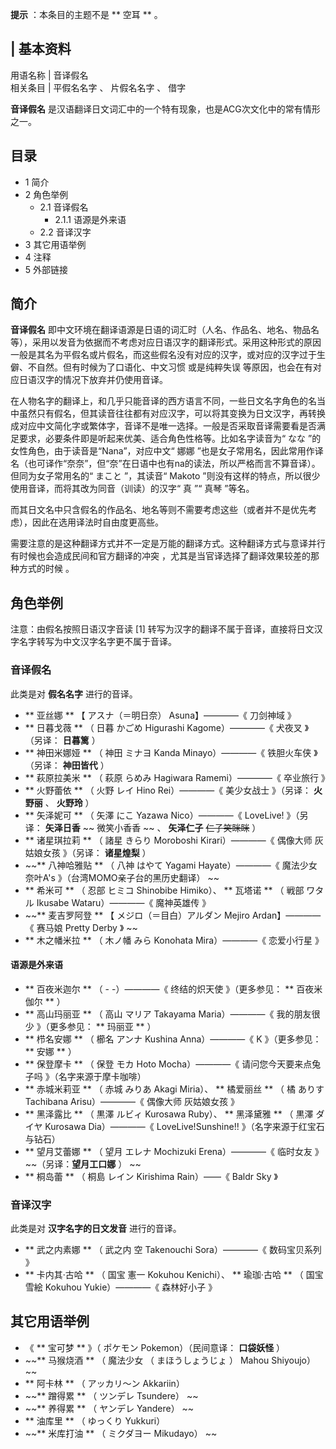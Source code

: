 **提示** ：本条目的主题不是 ** 空耳  ** 。

|  **基本资料**  
---  
用语名称  |  音译假名   
相关条目  |  平假名名字  、  片假名名字  、  借字   
  
**音译假名** 是汉语翻译日文词汇中的一个特有现象，也是ACG次文化中的常有情形之一。

##  目录

  * 1  简介 
  * 2  角色举例 
    * 2.1  音译假名 
      * 2.1.1  语源是外来语 
    * 2.2  音译汉字 
  * 3  其它用语举例 
  * 4  注释 
  * 5  外部链接 

##  简介

**音译假名**
即中文环境在翻译语源是日语的词汇时（人名、作品名、地名、物品名等），采用以发音为依据而不考虑对应日语汉字的翻译形式。采用这种形式的原因一般是其名为平假名或片假名，而这些假名没有对应的汉字，或对应的汉字过于生僻、不自然。但有时候为了口语化、中文习惯
或是纯粹失误  等原因，也会在有对应日语汉字的情况下放弃并仍使用音译。

在人物名字的翻译上，和几乎只能音译的西方语言不同，一些日文名字角色的名当中虽然只有假名，但其读音往往都有对应汉字，可以将其变换为日文汉字，再转换成对应中文简化字或繁体字，音译不是唯一选择。一般是否采取音译需要看是否满足要求，必要条件即是听起来优美、适合角色性格等。比如名字读音为“
なな  ”的女性角色，由于读音是“Nana”，对应中文“  娜娜
”也是女子常用名，因此常用作译名（也可译作“奈奈”，但“奈”在日语中也有na的读法，所以严格而言不算音译）。但同为女子常用名的“  まこと  ”，其读音“
Makoto  ”则没有这样的特点，所以很少使用音译，而将其改为同音（训读）的汉字“  真  ”“  真琴  ”等名。

而其日文名中只含假名的作品名、地名等则不需要考虑这些（或者并不是优先考虑），因此在选用译法时自由度更高些。

需要注意的是这种翻译方式并不一定是万能的翻译方式。这种翻译方式与意译并行有时候也会造成民间和官方翻译的冲突
，尤其是当官译选择了翻译效果较差的那种方式的时候  。

##  角色举例

注意：由假名按照日语汉字音读  [1]  转写为汉字的翻译不属于音译，直接将日文汉字名字转写为中文汉字名字更不属于音译。

###  音译假名

此类是对 **假名名字** 进行的音译。

  * ** 亚丝娜  ** 【  アスナ（＝明日奈）  Asuna】————《  刀剑神域  》 
  * ** 日暮戈薇  ** （  日暮 かごめ  Higurashi Kagome）————《  犬夜叉  》（另译： **日暮篱** ） 
  * ** 神田米娜娅  ** （  神田 ミナヨ  Kanda Minayo）————《  铁胆火车侠  》（另译： **神田皆代** ） 
  * ** 萩原拉美米  ** （  萩原 らめみ  Hagiwara Ramemi）————《  卒业旅行  》 
  * ** 火野蕾依  ** （  火野 レイ  Hino Rei）————《  美少女战士  》（另译： **火野丽** 、 **火野玲** ） 
  * ** 矢泽妮可  ** （  矢澤 にこ  Yazawa Nico）————《  LoveLive!  》（另译： **矢泽日香** ~~ 微笑小香香  ~~ 、 **矢泽仁子** ~~仁子笑眯眯~~ ） 
  * ** 诸星琪拉莉  ** （  諸星 きらり  Moroboshi Kirari）————《  偶像大师 灰姑娘女孩  》（另译： **诸星煌梨** ） 
  * ~~** 八神哈雅贴  ** （  八神 はやて  Yagami Hayate）————《  魔法少女奈叶A's  》（台湾MOMO亲子台的黑历史翻译） ~~
  * ** 希米可  ** （  忍部 ヒミコ  Shinobibe Himiko）、 ** 瓦塔诺  ** （  戦部 ワタル  Ikusabe Wataru）————《  魔神英雄传  》 
  * ~~** 麦吉罗阿登  ** 【  メジロ（＝目白）アルダン  Mejiro Ardan】————《  赛马娘 Pretty Derby  》 ~~
  * ** 木之幡米拉  ** （  木ノ幡 みら  Konohata Mira）————《  恋爱小行星  》 

####  语源是外来语

  * ** 百夜米迦尔  ** （  \-  -）————《  终结的炽天使  》（更多参见： ** 百夜米伽尔  ** ） 
  * ** 高山玛丽亚  ** （  高山 マリア  Takayama Maria）————《  我的朋友很少  》（更多参见： ** 玛丽亚  ** ） 
  * ** 栉名安娜  ** （  櫛名 アンナ  Kushina Anna）————《  K  》（更多参见： ** 安娜  ** ） 
  * ** 保登摩卡  ** （  保登 モカ  Hoto Mocha）————《  请问您今天要来点兔子吗  》（名字来源于摩卡咖啡） 
  * ** 赤城米莉亚  ** （  赤城 みりあ  Akagi Miria）、 ** 橘爱丽丝  ** （  橘 ありす  Tachibana Arisu）————《  偶像大师 灰姑娘女孩  》 
  * ** 黑泽露比  ** （  黒澤 ルビィ  Kurosawa Ruby）、 ** 黑泽黛雅  ** （  黒澤 ダイヤ  Kurosawa Dia）————《  LoveLive!Sunshine!!  》（名字来源于红宝石与钻石） 
  * ** 望月艾蕾娜  ** （  望月 エレナ  Mochizuki Erena）————《  临时女友  》 ~~（另译：**望月工口娜** ） ~~
  * ** 桐岛蕾  ** （  桐島 レイン  Kirishima Rain）——《  Baldr Sky  》 

###  音译汉字

此类是对 **汉字名字的日文发音** 进行的音译。

  * ** 武之内素娜  ** （  武之内 空  Takenouchi Sora）————《  数码宝贝系列  》 
  * ** 卡内其·古哈  ** （  国宝 憲一  Kokuhou Kenichi）、 ** 瑜珈·古哈  ** （  国宝 雪絵  Kokuhou Yukie）————《  森林好小子  》 

##  其它用语举例

  * 《 ** 宝可梦  ** 》（  ポケモン  Pokemon）（民间意译： **口袋妖怪** ） 
  * ~~** 马猴烧酒  ** （  魔法少女  （  まほうしょうじょ  ）  Mahou Shiyoujo） ~~
  * ** 阿卡林  ** （  アッカリ～ン  Akkariin） 
  * ~~** 蹭得累  ** （  ツンデレ  Tsundere） ~~
  * ~~** 养得累  ** （  ヤンデレ  Yandere） ~~
  * ** 油库里  ** （  ゆっくり  Yukkuri） 
  * ~~** 米库打油  ** （  ミクダヨー  Mikudayo） ~~